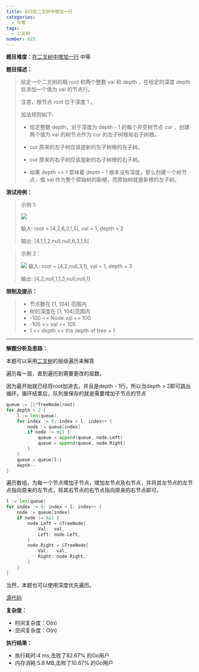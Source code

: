 ```yaml
---
title: 623在二叉树中增加一行
categories:
  - 中等
tags:
  - 二叉树
number: 623
---
```

**题目难度：**[在二叉树中增加一行](https://leetcode.cn/problems/add-one-row-to-tree/) 中等

**题目描述：**

> 给定一个二叉树的根 root 和两个整数 val 和 depth ，在给定的深度 depth 处添加一个值为 val 的节点行。
>
> 注意，根节点 root 位于深度 1 。
>
> 加法规则如下:
>
> - 给定整数 depth，对于深度为 depth - 1 的每个非空树节点 cur ，创建两个值为 val 的树节点作为 cur 的左子树根和右子树根。
>
> - cur 原来的左子树应该是新的左子树根的左子树。
>
> - cur 原来的右子树应该是新的右子树根的右子树。
>
> - 如果 depth == 1 意味着 depth - 1 根本没有深度，那么创建一个树节点，值 val 作为整个原始树的新根，而原始树就是新根的左子树。

**测试用例：**

> 示例 1:
>
> ![](../img/leetcode/623在二叉树中增加一行/addrow-tree.jpg)
> 
> 输入: root = [4,2,6,3,1,5], val = 1, depth = 2
>
> 输出: [4,1,1,2,null,null,6,3,1,5]


> 示例 2：
>
> ![](../img/leetcode/623在二叉树中增加一行/add2-tree.jpg)
> 输入: root = [4,2,null,3,1], val = 1, depth = 3
>
> 输出: [4,2,null,1,1,3,null,null,1]

**限制及提示：**
> - 节点数在 [1, 104] 范围内
> - 树的深度在 [1, 104]范围内
> - -100 <= Node.val <= 100
> - -105 <= val <= 105
> - 1 <= depth <= the depth of tree + 1

---
**解题分析及思路：**

本题可以采用[二叉树](../pages/bTree)的层级遍历来解答

遍历每一层，直到遍历到需要更改的层数。

因为最开始就已经将root加进去，并且是depth - 1行，所以当depth > 2即可跳出循环。循环结束后，队列里保存的就是需要增加子节点的节点
```go
queue := []*TreeNode{root}
for depth > 2 {
    l := len(queue)
    for index := 0; index < l; index++ {
        node := queue[index]
        if node != nil {
            queue = append(queue, node.Left)
            queue = append(queue, node.Right)
        }
    }
    queue = queue[l:]
    depth--
}
```

遍历数组，为每一个节点增加子节点，增加左节点及右节点，并将其左节点的左节点指向原来的左节点，将其右节点的右节点指向原来的右节点即可。
```go
l := len(queue)
for index := 0; index < l; index++ {
    node := queue[index]
    if node != nil {
        node.Left = &TreeNode{
            Val:  val,
            Left: node.Left,
        }
        node.Right = &TreeNode{
            Val:   val,
            Right: node.Right,
        }
    }
}
```

当然，本题也可以使用深度优先遍历。

[源代码](https://github.com/lomtom/algorithm-go/blob/main/leetcode/623在二叉树中增加一行_test.go)

**复杂度：**

- 时间复杂度：O(n)
- 空间复杂度：O(n)

**执行结果：**

- 执行耗时:4 ms,击败了82.67% 的Go用户
- 内存消耗:5.8 MB,击败了10.67% 的Go用户
